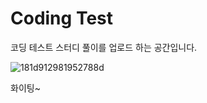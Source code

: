 # Coding Test

코딩 테스트 스터디 풀이를 업로드 하는 공간입니다.

![181d912981952788d](https://github.com/jiwon-km/CodingTest/assets/74237427/bbd37100-7de0-4448-a881-046450f05e17)

화이팅~
